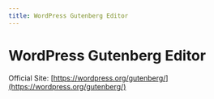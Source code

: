 ```yaml
---
title: WordPress Gutenberg Editor
---
```


# WordPress Gutenberg Editor

Official Site: [https://wordpress.org/gutenberg/](https://wordpress.org/gutenberg/)
